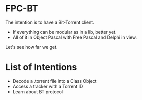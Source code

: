 # FPC-BT
The intention is to have a Bit-Torrent client.

  * If everything can be modular as in a lib, better yet.
  * All of it in Object Pascal with Free Pascal and Delphi in view.

Let's see how far we get.

# List of Intentions
  * Decode a .torrent file into a Class Object
  * Access a tracker with a Torrent ID
  * Learn about BT protocol
